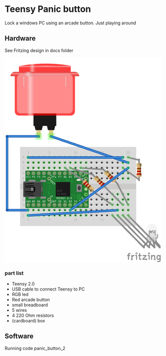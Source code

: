 # Teensy Panic button
Lock a windows PC using an arcade button.
Just playing around

## Hardware
See Fritzing design in docs folder

![ScreenShot](docs/panic_button_bb.png)

### part list
* Teensy 2.0
* USB cable to connect Teensy to PC
* RGB led
* Red arcade button
* small breadboard
* 5 wires
* 4 220 Ohm resistors
* (cardboard) box

## Software
Running code panic_button_2
